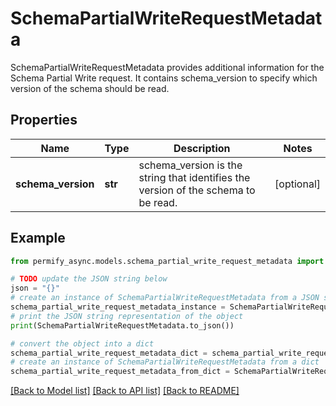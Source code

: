 # SchemaPartialWriteRequestMetadata

SchemaPartialWriteRequestMetadata provides additional information for the Schema Partial Write request. It contains schema_version to specify which version of the schema should be read.

## Properties

Name | Type | Description | Notes
------------ | ------------- | ------------- | -------------
**schema_version** | **str** | schema_version is the string that identifies the version of the schema to be read. | [optional] 

## Example

```python
from permify_async.models.schema_partial_write_request_metadata import SchemaPartialWriteRequestMetadata

# TODO update the JSON string below
json = "{}"
# create an instance of SchemaPartialWriteRequestMetadata from a JSON string
schema_partial_write_request_metadata_instance = SchemaPartialWriteRequestMetadata.from_json(json)
# print the JSON string representation of the object
print(SchemaPartialWriteRequestMetadata.to_json())

# convert the object into a dict
schema_partial_write_request_metadata_dict = schema_partial_write_request_metadata_instance.to_dict()
# create an instance of SchemaPartialWriteRequestMetadata from a dict
schema_partial_write_request_metadata_from_dict = SchemaPartialWriteRequestMetadata.from_dict(schema_partial_write_request_metadata_dict)
```
[[Back to Model list]](../README.md#documentation-for-models) [[Back to API list]](../README.md#documentation-for-api-endpoints) [[Back to README]](../README.md)


